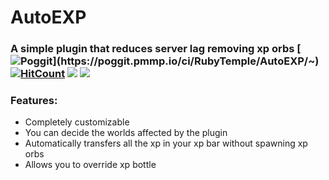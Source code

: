 # AutoEXP
### A simple plugin that reduces server lag removing xp orbs [![Poggit](https://poggit.pmmp.io/ci.shield/RubyTemple/AutoEXP/~)](https://poggit.pmmp.io/ci/RubyTemple/AutoEXP/~) [![HitCount](http://hits.dwyl.io/RubyTemple/AutoEXP.svg)](http://hits.dwyl.io/RubyTemple/AutoEXP) [![](https://poggit.pmmp.io/shield.state/AutoEXP)](https://poggit.pmmp.io/p/AutoEXP) [![](https://poggit.pmmp.io/shield.dl.total/AutoEXP)](https://poggit.pmmp.io/p/AutoEXP)
### Features:
 - Completely customizable
 - You can decide the worlds affected by the plugin
 - Automatically transfers all the xp in your xp bar without spawning xp orbs
 - Allows you to override xp bottle
